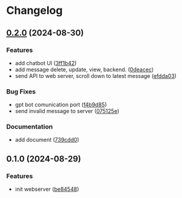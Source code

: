# Changelog

## [0.2.0](https://github.com/tpnam0901/PrivateGPT_UI/compare/v0.1.0...v0.2.0) (2024-08-30)


### Features

* add chatbot UI ([3ff1b42](https://github.com/tpnam0901/PrivateGPT_UI/commit/3ff1b42d599d32bcdd208bb7acb692f05269eb41))
* add message delete, update, view, backend. ([0deacec](https://github.com/tpnam0901/PrivateGPT_UI/commit/0deacec835fab89c5869db5129658f9a727a10df))
* send API to web server, scroll down to latest message ([efdda03](https://github.com/tpnam0901/PrivateGPT_UI/commit/efdda03ae2ac981ed1cac0da4cdc32b031ac73ca))


### Bug Fixes

* gpt bot comunication port ([f4b9d85](https://github.com/tpnam0901/PrivateGPT_UI/commit/f4b9d855e6c42d51e385f88fecf7e9c01e2d9f95))
* send invalid message to server ([075125e](https://github.com/tpnam0901/PrivateGPT_UI/commit/075125ecfa28e29d6c9f3b3fbf4300def4e8f7d5))


### Documentation

* add document ([739cdd0](https://github.com/tpnam0901/PrivateGPT_UI/commit/739cdd0c865200df408ccf1ad97d6856bef4e952))

## 0.1.0 (2024-08-29)


### Features

* init webserver ([be84548](https://github.com/tpnam0901/PrivateGPT_UI/commit/be84548e4b2c9d3cd448c2399ce86a322736b122))
